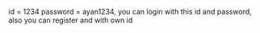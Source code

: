 id = 1234
password = ayan1234,
you can login with this id and password, also you can register and with own id
